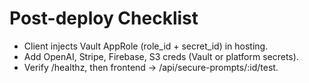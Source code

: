 # Post-deploy Checklist
- Client injects Vault AppRole (role_id + secret_id) in hosting.
- Add OpenAI, Stripe, Firebase, S3 creds (Vault or platform secrets).
- Verify /healthz, then frontend → /api/secure-prompts/:id/test.
